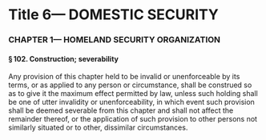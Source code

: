 
# Title 6— DOMESTIC SECURITY
### CHAPTER 1— HOMELAND SECURITY ORGANIZATION
#### § 102. Construction; severability

Any provision of this chapter held to be invalid or unenforceable by its terms, or as applied to any person or circumstance, shall be construed so as to give it the maximum effect permitted by law, unless such holding shall be one of utter invalidity or unenforceability, in which event such provision shall be deemed severable from this chapter and shall not affect the remainder thereof, or the application of such provision to other persons not similarly situated or to other, dissimilar circumstances.
